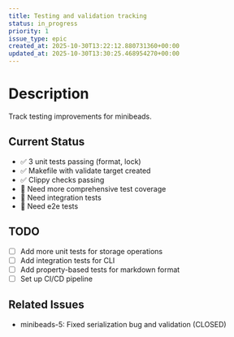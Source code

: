 ```yaml
---
title: Testing and validation tracking
status: in_progress
priority: 1
issue_type: epic
created_at: 2025-10-30T13:22:12.880731360+00:00
updated_at: 2025-10-30T13:30:25.468954270+00:00
---
```


# Description

Track testing improvements for minibeads.

## Current Status
- ✅ 3 unit tests passing (format, lock)
- ✅ Makefile with validate target created
- ✅ Clippy checks passing
- 🔲 Need more comprehensive test coverage
- 🔲 Need integration tests
- 🔲 Need e2e tests

## TODO
- [ ] Add more unit tests for storage operations
- [ ] Add integration tests for CLI
- [ ] Add property-based tests for markdown format
- [ ] Set up CI/CD pipeline

## Related Issues
- minibeads-5: Fixed serialization bug and validation (CLOSED)
